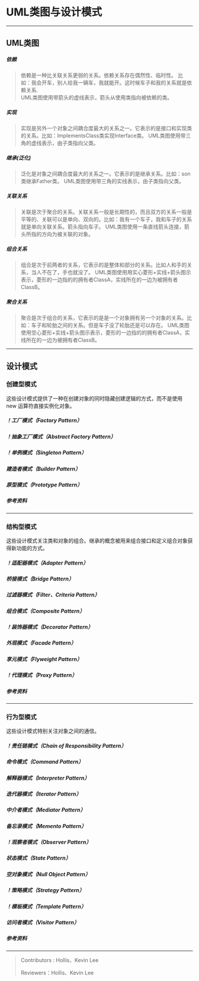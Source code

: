 # UML类图与设计模式

---

## UML类图
##### 依赖
> 依赖是一种比关联关系更弱的关系。依赖关系存在偶然性、临时性。
比如：我会开车，别人给我一辆车，我就能开。这时候车子和我的关系就是依赖关系.<br>
UML类图使用带箭头的虚线表示，箭头从使用类指向被依赖的类。
##### 实现
>实现是另外一个对象之间耦合度最大的关系之一。它表示的是接口和实现类的关系。比如：ImplementsClass类实现Interface类。
UML类图使用带三角的虚线表示，由子类指向父类。
##### 继承(泛化)
>泛化是对象之间耦合度最大的关系之一。它表示的是继承关系。比如：son类继承Father类。
UML类图使用带三角的实线表示，由子类指向父类。
##### 关联关系
>关联是次于聚合的关系。关联关系一般是长期性的，而且双方的关系一般是平等的、关联可以是单向、双向的。比如：我有一个车子，我和车子的关系就是单向关联关系。箭头指向车子。
UML类图使用一条直线箭头连接，箭头所指的方向为被关联的对象。
##### 组合关系
>组合是次于前两者的关系，它表示的是整体和部分的关系。比如人和手的关系，当人不在了，手也就没了。
UML类图使用用实心菱形+实线+箭头图示表示，菱形的一边指的的拥有者ClassA，实线所在的一边为被拥有者ClassB。
##### 聚合关系
>聚合是次于组合的关系，它表示的是是一个对象拥有另一个对象的关系。比如：车子和轮胎之间的关系。但是车子没了轮胎还是可以存在。
UML类图使用空心菱形+实线+箭头图示表示，菱形的一边指的的拥有者ClassA，实线所在的一边为被拥有者ClassB。
---

## 设计模式

### 创建型模式
这些设计模式提供了一种在创建对象的同时隐藏创建逻辑的方式，而不是使用 new 运算符直接实例化对象。

##### ！工厂模式（Factory Pattern）

##### ！抽象工厂模式（Abstract Factory Pattern）

##### ！单例模式（Singleton Pattern）

##### 建造者模式（Builder Pattern）

##### 原型模式（Prototype Pattern）

##### 参考资料

---

### 结构型模式
这些设计模式关注类和对象的组合。继承的概念被用来组合接口和定义组合对象获得新功能的方式。
##### ！适配器模式（Adapter Pattern）

##### 桥接模式（Bridge Pattern）

##### 过滤器模式（Filter、Criteria Pattern）

##### 组合模式（Composite Pattern）

##### ！装饰器模式（Decorator Pattern）

##### 外观模式（Facade Pattern）

##### 享元模式（Flyweight Pattern）

##### ！代理模式（Proxy Pattern）

##### 参考资料

---

### 行为型模式
这些设计模式特别关注对象之间的通信。
##### ！责任链模式（Chain of Responsibility Pattern）

##### 命令模式（Command Pattern）

##### 解释器模式（Interpreter Pattern）

##### 迭代器模式（Iterator Pattern）

##### 中介者模式（Mediator Pattern）

##### 备忘录模式（Memento Pattern）

##### ！观察者模式（Observer Pattern）

##### 状态模式（State Pattern）

##### 空对象模式（Null Object Pattern）

##### ！策略模式（Strategy Pattern）

##### ！模板模式（Template Pattern）

##### 访问者模式（Visitor Pattern）

##### 参考资料

---

> Contributors : Hollis、Kevin Lee
>
> Reviewers：Hollis、Kevin Lee
